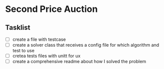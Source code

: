 # Second Price Auction

## Tasklist
- [ ] create a file with testcase
- [ ] create a solver class that receives a config file for which algorithm and test to use
- [ ] cretea tests files with unitt for ux
- [ ] create a comprehensive readme about how I solved the problem 
